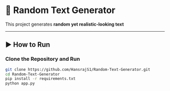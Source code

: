 # 📝 Random Text Generator 

This project generates **random yet realistic-looking text**

---

## ▶️ How to Run

### Clone the Repository and Run

```bash
git clone https://github.com/HansrajS1/Random-Text-Generator.git
cd Random-Text-Generator
pip install -r requirements.txt
python app.py
